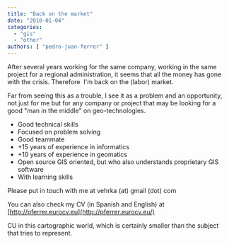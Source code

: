 ```yaml
---
title: "Back on the market"
date: "2010-01-04"
categories: 
  - "gis"
  - "other"
authors: [ "pedro-juan-ferrer" ]
---
```


After several years working for the same company, working in the same project for a regional administration, it seems that all the money has gone with the crisis. Therefore  I'm back on the (labor) market.

Far from seeing this as a trouble, I see it as a problem and an opportunity, not just for me but for any company or project that may be looking for a good "man in the middle" on geo-technologies.

- Good technical skills
- Focused on problem solving
- Good teammate
- +15 years of experience in informatics
- +10 years of experience in geomatics
- Open source GIS oriented, but who also understands proprietary GIS software
- With learning skills

Please put in touch with me at vehrka (at) gmail (dot) com

You can also check my CV (in Spanish and English) at [http://pferrer.eurocv.eu](http://pferrer.eurocv.eu/)

CU in this cartographic world, which is certainly smaller than the subject that tries to represent.

